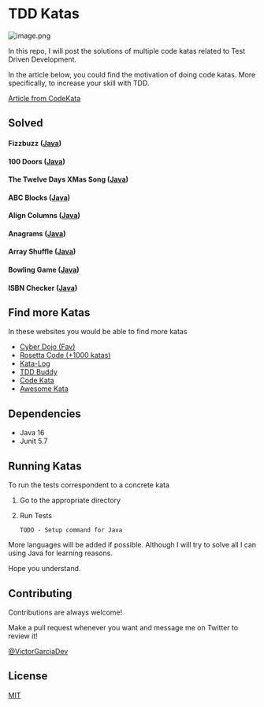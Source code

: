 
# TDD Katas


![image.png](https://agilepartner.github.io/craft-challenges/assets/images/code-kata2.jpg)

In this repo, I will post the solutions of multiple code katas related to Test Driven Development.


In the article below, you could find the motivation of doing code katas. More specifically, to increase your skill with TDD.

[Article from CodeKata](http://codekata.com/)

## Solved

#### Fizzbuzz ([Java](src/fizzbuzz-java))
#### 100 Doors ([Java](src/100doors-java))
#### The Twelve Days XMas Song ([Java](src/12days-xmas-java))
#### ABC Blocks ([Java](src/abc-blocks-java))
#### Align Columns ([Java](src/align-columns-java))
#### Anagrams ([Java](src/anagrams-java))
#### Array Shuffle ([Java](src/array-shuffle-java))
#### Bowling Game ([Java](src/bowling-game-java))
#### ISBN Checker ([Java](src/isbn-checker-java))
  

## Find more Katas 

In these websites you would be able to find more katas

- [Cyber Dojo (Fav)](https://cyber-dojo.org/creator/choose_problem)
- [Rosetta Code (+1000 katas)](https://rosettacode.org)
- [Kata-Log](https://kata-log.rocks/index.html)
- [TDD Buddy](http://www.tddbuddy.com/)
- [Code Kata](http://codekata.com/)
- [Awesome Kata](https://github.com/gamontal/awesome-katas)

## Dependencies

- Java 16
- Junit 5.7
    
## Running Katas

To run the tests correspondent to a concrete kata

1. Go to the appropriate directory


2. Run Tests

    ```
    TODO - Setup command for Java
    ```

More languages will be added if possible. Although I will try to solve all I can using Java for learning reasons. 

Hope you understand.

## Contributing

Contributions are always welcome!

Make a pull request whenever you want and message me on Twitter to review it!

[@VictorGarciaDev](https://twitter.com/VictorGarciaDev)

## License

[MIT](lICENSE.md)

  
